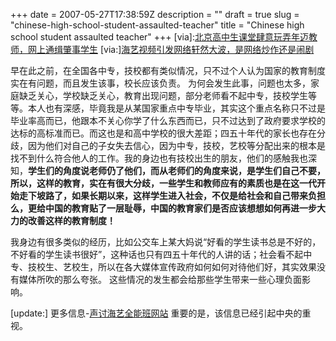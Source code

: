 +++
date = 2007-05-27T17:38:59Z
description = ""
draft = true
slug = "chinese-high-school-student-assaulted-teacher"
title = "Chinese high school student assaulted teacher"
+++
[via]:<a href="http://www.v2ex.com/topic/view/12679.html">北京高中生课堂肆意玩弄年迈教师，网上通缉肇事学生</a>
[via:]<a href="http://admin5.com/article/20070527/052J43252007.shtml">海艺视频引发网络轩然大波，是网络炒作还是闹剧</a>

早在此之前，在全国各中专，技校都有类似情况，只不过个人认为国家的教育制度实在有问题，而且发生该事，校长应该负责。
为何会发生此事，问题也太多，家庭缺乏关心，学校缺乏关心，教育出现问题，部分老师看不起中专，技校学生等等。本人也有深感，毕竟我是从某国家重点中专毕业，其实这个重点名称只不过是毕业率高而已，他跟本不关心你学了什么东西而已，只不过达到了政府要求学校的达标的高标准而已。而这也是和高中学校的很大差距；四五十年代的家长也存在分歧，因为他们对自己的子女失去信心，因为中专，技校，艺校等分配出来的根本是找不到什么符合他人的工作。我的身边也有技校出生的朋友，他们的感触我也深知，<strong>学生们的角度说老师仍了他们，而从老师们的角度来说，是学生们自己不要，所以，这样的教育，实在有很大分歧，一些学生和教师应有的素质也是在这一代开始走下坡路了，如果长期以来，这样学生进入社会，不仅是给社会和自己带来负担么，更给中国的教育贴了一层耻辱，中国的教育家们是否应该想想如何再进一步大力的改善这样的教育制度！</strong>

我身边有很多类似的经历，比如公交车上某大妈说“好看的学生读书总是不好的，不好看的学生读书很好”，这种话也只有四五十年代的人讲的话；社会看不起中专、技校生、艺校生，所以在各大媒体宣传政府如何如何对待他们好，其实效果没有媒体所吹的那么夸张。
这些情况的发生都会给那些学生带来一些心理负面影响。

[update:] 更多信息-<a href="http://www.haiyi2007.com">声讨海艺全能班网站</a>
重要的是，该信息已经引起中央的重视。
